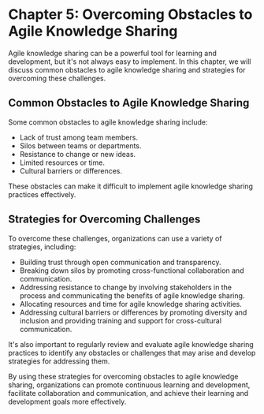 Chapter 5: Overcoming Obstacles to Agile Knowledge Sharing
==========================================================

Agile knowledge sharing can be a powerful tool for learning and development, but it's not always easy to implement. In this chapter, we will discuss common obstacles to agile knowledge sharing and strategies for overcoming these challenges.

Common Obstacles to Agile Knowledge Sharing
-------------------------------------------

Some common obstacles to agile knowledge sharing include:

* Lack of trust among team members.
* Silos between teams or departments.
* Resistance to change or new ideas.
* Limited resources or time.
* Cultural barriers or differences.

These obstacles can make it difficult to implement agile knowledge sharing practices effectively.

Strategies for Overcoming Challenges
------------------------------------

To overcome these challenges, organizations can use a variety of strategies, including:

* Building trust through open communication and transparency.
* Breaking down silos by promoting cross-functional collaboration and communication.
* Addressing resistance to change by involving stakeholders in the process and communicating the benefits of agile knowledge sharing.
* Allocating resources and time for agile knowledge sharing activities.
* Addressing cultural barriers or differences by promoting diversity and inclusion and providing training and support for cross-cultural communication.

It's also important to regularly review and evaluate agile knowledge sharing practices to identify any obstacles or challenges that may arise and develop strategies for addressing them.

By using these strategies for overcoming obstacles to agile knowledge sharing, organizations can promote continuous learning and development, facilitate collaboration and communication, and achieve their learning and development goals more effectively.
